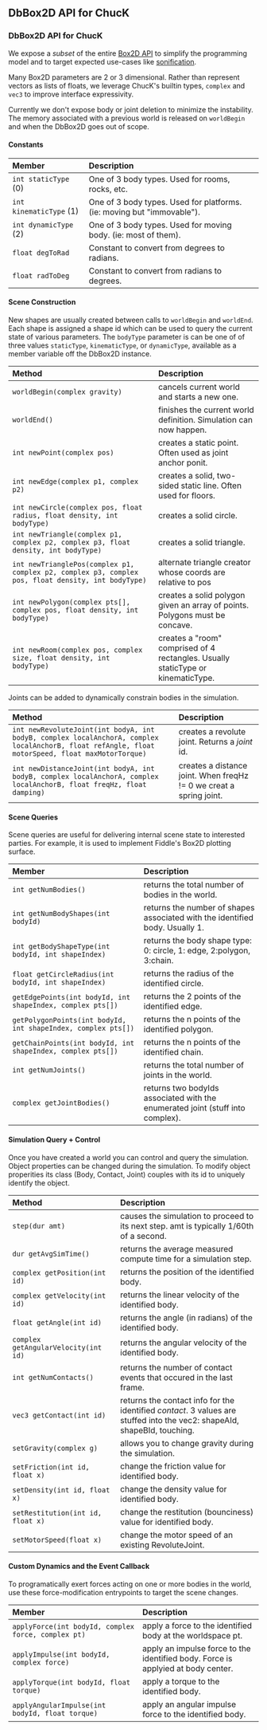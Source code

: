 ## DbBox2D API for ChucK

### DbBox2D API for ChucK

We expose a _subset_ of the entire [Box2D API](https://box2d.org/documentation/md__d_1__git_hub_box2d_docs_dynamics.html)  to simplify the 
programming model and to target expected use-cases like 
[sonification](https://en.wikipedia.org/wiki/Sonification).

Many Box2D parameters are 2 or 3 dimensional. Rather than
represent vectors as lists of floats, we leverage
ChucK's builtin types, `complex` and `vec3` to
improve interface expressivity.  

Currently we don't expose body or joint deletion to minimize
the instability. The memory associated with a previous world 
is released on `worldBegin` and when the DbBox2D goes out of scope.

#### Constants

| Member                  | Description                                                            |
| :---------------------- | :--------------------------------------------------------------------- |
| `int staticType` (0)    | One of 3 body types. Used for rooms, rocks, etc.                       |
| `int kinematicType` (1) | One of 3 body types. Used for platforms. (ie: moving but "immovable"). |
| `int dynamicType` (2)   | One of 3 body types. Used for moving body. (ie: most of them).         |
| `float degToRad`        | Constant to convert from degrees to radians.                           |
| `float radToDeg`        | Constant to convert from radians to degrees.                           |

#### Scene Construction

New shapes are usually created between calls to `worldBegin` 
and `worldEnd`.  Each shape is assigned a shape id which can be used to query the current
state of various parameters.  The `bodyType` parameter is can be one of
of three values `staticType`, `kinematicType`, or `dynamicType`, available
as a member variable off the DbBox2D instance.  

| Method                                                                                             | Description                                                                       |
| :------------------------------------------------------------------------------------------------- | :-------------------------------------------------------------------------------- |
| `worldBegin(complex gravity)`                                                                      | cancels current world and starts a new one.                                       |
| `worldEnd()`                                                                                       | finishes the current world definition. Simulation can now happen.                 |
| `int newPoint(complex pos)`                                                                        | creates a static point. Often used as joint anchor ponit.                         |
| `int newEdge(complex p1, complex p2)`                                                              | creates a solid, two-sided static line. Often used for floors.                    |
| `int newCircle(complex pos, float radius, float density, int bodyType)`                            | creates a solid circle.                                                           |
| `int newTriangle(complex p1, complex p2, complex p3, float density, int bodyType)`                 | creates a solid triangle.                                                         |
| `int newTrianglePos(complex p1, complex p2, complex p3, complex pos, float density, int bodyType)` | alternate triangle creator whose coords are relative to pos                       |
| `int newPolygon(complex pts[], complex pos, float density, int bodyType)`                          | creates a solid polygon given an array of points.  Polygons must be concave.      |
| `int newRoom(complex pos, complex size, float density, int bodyType)`                              | creates a "room" comprised of 4 rectangles.  Usually staticType or kinematicType. |

Joints can be added to dynamically constrain bodies in the simulation.

| Method                                                                                                                                           | Description                                     |
| :----------------------------------------------------------------------------------------------------------------------------------------------- | :---------------------------------------------- |
| `int newRevoluteJoint(int bodyA, int bodyB, complex localAnchorA, complex localAnchorB, float refAngle, float motorSpeed, float maxMotorTorque)` | creates a revolute joint. Returns a _joint_ id. |
| `int newDistanceJoint(int bodyA, int bodyB, complex localAnchorA, complex localAnchorB, float freqHz, float damping)`                            | creates a distance joint. When freqHz != 0 we creat a spring joint. |

#### Scene Queries

Scene queries are useful for delivering internal scene state to interested
parties. For example, it is used to implement Fiddle's Box2D plotting surface.

| Member                  | Description                                                            |
| :---------------------- | :--------------------------------------------------------------------- |
| `int getNumBodies()`                                          | returns the total number of bodies in the world.                                                                         |
| `int getNumBodyShapes(int bodyId)`                            | returns the number of shapes associated with the identified body. Usually 1.                                             |
| `int getBodyShapeType(int bodyId, int shapeIndex)`            | returns the body shape type: 0: circle, 1: edge, 2:polygon, 3:chain.                                                     |
| `float getCircleRadius(int bodyId, int shapeIndex)`           | returns the radius of the identified circle.                                                                             |
| `getEdgePoints(int bodyId, int shapeIndex, complex pts[])`    | returns the 2 points of the identified edge.                                                                             |
| `getPolygonPoints(int bodyId, int shapeIndex, complex pts[])` | returns the n points of the identified polygon.                                                                          |
| `getChainPoints(int bodyId, int shapeIndex, complex pts[])`   | returns the n points of the identified chain.                                                                            |
| `int getNumJoints()`                                          | returns the total number of joints in the world.                                                                         |
| `complex getJointBodies()`                                    | returns two bodyIds associated with the enumerated joint (stuff into complex).                                           |

#### Simulation Query + Control

Once you have created a world you can control and query the simulation.
Object properties can be changed during the simulation. To modify object
properities its class (Body, Contact, Joint) couples with its id to uniquely
identify the object.

| Method                                                        | Description                                                                                                              |
| :------------------------------------------------------------ | :----------------------------------------------------------------------------------------------------------------------- |
| `step(dur amt)`                                               | causes the simulation to proceed to its next step. amt is typically 1/60th of a second.                                  |
| `dur getAvgSimTime()`                                         | returns the average measured compute time for a simulation step.                                                         |
| `complex getPosition(int id)`                                 | returns the position of the identified body.                                                                             |
| `complex getVelocity(int id)`                                 | returns the linear velocity of the identified body.                                                                      |
| `float getAngle(int id)`                                      | returns the angle (in radians) of the identified body.                                                                   |
| `complex getAngularVelocity(int id)`                          | returns the angular velocity of the identified body.                                                                     |
| `int getNumContacts()`                                        | returns the number of contact events that occured in the last frame.                                                     |
| `vec3 getContact(int id)`                                     | returns the contact info for the identified _contact_. 3 values are stuffed into the vec2: shapeAId, shapeBId, touching. |
| `setGravity(complex g)`                                       | allows you to change gravity during the simulation.                                                                      |
| `setFriction(int id, float x)`                                | change the friction value for identified body.                                                                           |
| `setDensity(int id, float x)`                                 | change the density value for identified body.                                                                            |
| `setRestitution(int id, float x)`                             | change the restitution (bounciness) value for identified body.                                                           |
| `setMotorSpeed(float x)`                                      | change the motor speed of an existing RevoluteJoint.                                                                     |

#### Custom Dynamics and the Event Callback

To programatically exert forces acting on one or more bodies in the world, 
use these force-modification entrypoints to target the scene changes.

| Member                  | Description                                                            |
| :---------------------- | :--------------------------------------------------------------------- |
| `applyForce(int bodyId, complex force, complex pt)`           | apply a force to the identified body at the worldspace pt.                                                               |
| `applyImpulse(int bodyId, complex force)`                     | apply an impulse force to the identified body. Force is applyied at body center.                                         |
| `applyTorque(int bodyId, float torque)`                       | apply a torque to the identified body.                                                                                   |
| `applyAngularImpulse(int bodyId, float torque)`               | apply an angular impulse force to the identified body.                                                                   |
